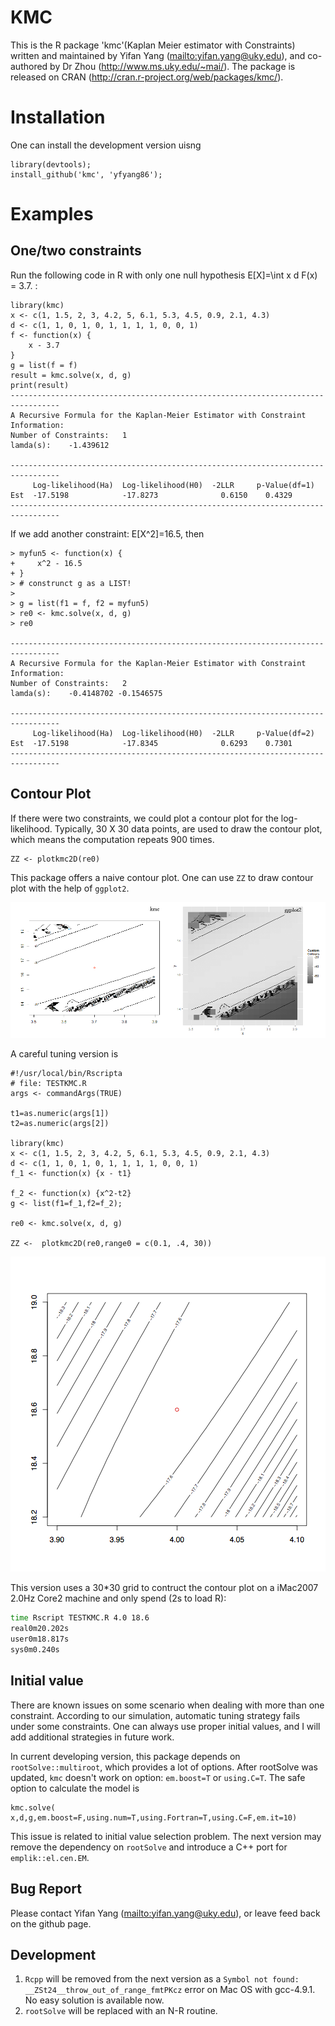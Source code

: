 KMC
===
This is the R package 'kmc'(Kaplan Meier estimator with Constraints) written and maintained by Yifan Yang (<mailto:yifan.yang@uky.edu>), and co-authored by Dr Zhou (<http://www.ms.uky.edu/~mai/>). The package is released on CRAN (http://cran.r-project.org/web/packages/kmc/). 

Installation
============
One can install the development version uisng

```{r}
library(devtools); 
install_github('kmc', 'yfyang86');
```

Examples
=========

One/two constraints
------------

Run the following code in R with only one null hypothesis E[X]=\int x d F(x) = 3.7. :

```{r}
library(kmc)
x <- c(1, 1.5, 2, 3, 4.2, 5, 6.1, 5.3, 4.5, 0.9, 2.1, 4.3)
d <- c(1, 1, 0, 1, 0, 1, 1, 1, 1, 0, 0, 1)
f <- function(x) {
    x - 3.7
}
g = list(f = f)
result = kmc.solve(x, d, g)
print(result)
---------------------------------------------------------------------------------
A Recursive Formula for the Kaplan-Meier Estimator with Constraint
Information:
Number of Constraints:	 1
lamda(s):	 -1.439612

---------------------------------------------------------------------------------
     Log-likelihood(Ha)  Log-likelihood(H0)  -2LLR     p-Value(df=1)
Est  -17.5198            -17.8273              0.6150    0.4329
---------------------------------------------------------------------------------

```

If we add another constraint: E[X^2]=16.5, then 

```{r}
> myfun5 <- function(x) {
+     x^2 - 16.5
+ }
> # construnct g as a LIST!
>
> g = list(f1 = f, f2 = myfun5)
> re0 <- kmc.solve(x, d, g)
> re0

---------------------------------------------------------------------------------
A Recursive Formula for the Kaplan-Meier Estimator with Constraint
Information:
Number of Constraints:	 2
lamda(s):	 -0.4148702 -0.1546575

---------------------------------------------------------------------------------
     Log-likelihood(Ha)  Log-likelihood(H0)  -2LLR     p-Value(df=2)
Est  -17.5198            -17.8345              0.6293    0.7301
---------------------------------------------------------------------------------
```


Contour Plot
--------------
If there were two constraints, we could plot a contour plot for the log-likelihood. Typically, 30 X 30 data points, are used to draw the contour plot, which means the computation repeats 900 times.

```{r}
ZZ <- plotkmc2D(re0)
```

This package offers a naive contour plot. One can use `ZZ` to draw contour plot with the help of `ggplot2`.

![contour](./data/contour.png)

A careful tuning version is 

```{r}
#!/usr/local/bin/Rscripta
# file: TESTKMC.R
args <- commandArgs(TRUE)

t1=as.numeric(args[1])
t2=as.numeric(args[2])

library(kmc)
x <- c(1, 1.5, 2, 3, 4.2, 5, 6.1, 5.3, 4.5, 0.9, 2.1, 4.3)
d <- c(1, 1, 0, 1, 0, 1, 1, 1, 1, 0, 0, 1)
f_1 <- function(x) {x - t1}

f_2 <- function(x) {x^2-t2}
g <- list(f1=f_1,f2=f_2);

re0 <- kmc.solve(x, d, g)

ZZ <-  plotkmc2D(re0,range0 = c(0.1, .4, 30))
```


![contour2](./data/contour2.png)

This version uses a 30*30 grid to contruct the contour plot on a iMac2007 2.0Hz Core2 machine and only spend (2s to load R): 

```sh
time Rscript TESTKMC.R 4.0 18.6
real0m20.202s
user0m18.817s
sys0m0.240s
```

Initial value
-------------
There are known issues on some scenario when dealing with more than one constraint. According to our simulation, automatic tuning strategy fails under some constraints. One can always use proper initial values, and I will add additional strategies in future work.

In current developing version, this package depends on `rootSolve::multiroot`, which provides a lot of options. After rootSolve was updated, `kmc` doesn't work on option: `em.boost=T` or `using.C=T`. The safe option to calculate the model is 

```
kmc.solve( x,d,g,em.boost=F,using.num=T,using.Fortran=T,using.C=F,em.it=10)
```

This issue is related to initial value selection problem. The next version may remove the dependency on `rootSolve` and introduce a C++ port for `emplik::el.cen.EM`.

Bug Report
--------------

Please contact Yifan Yang (<mailto:yifan.yang@uky.edu>), or leave feed back on the github page.

Development
----------------
1. `Rcpp` will be removed from the next version as a `Symbol not found: __ZSt24__throw_out_of_range_fmtPKcz` error on Mac OS with gcc-4.9.1. No easy solution is available now.
2. `rootSolve` will be replaced with an N-R routine.
